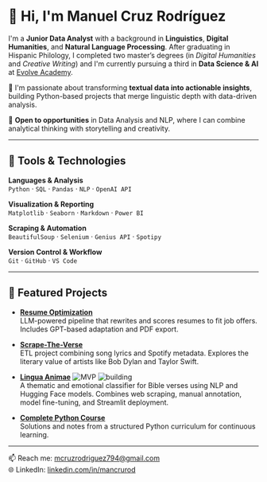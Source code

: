 # 👋 Hi, I'm Manuel Cruz Rodríguez

I'm a **Junior Data Analyst** with a background in **Linguistics**, **Digital Humanities**, and **Natural Language Processing**. After graduating in Hispanic Philology, I completed two master’s degrees (in *Digital Humanities* and *Creative Writing*) and I'm currently pursuing a third in **Data Science & AI** at [Evolve Academy](https://evolveacademy.es).

🧠 I'm passionate about transforming **textual data into actionable insights**, building Python-based projects that merge linguistic depth with data-driven analysis.

🚀 **Open to opportunities** in Data Analysis and NLP, where I can combine analytical thinking with storytelling and creativity.

---

## 🔧 Tools & Technologies

**Languages & Analysis**  
`Python` · `SQL` · `Pandas` · `NLP` · `OpenAI API`

**Visualization & Reporting**  
`Matplotlib` · `Seaborn` · `Markdown` · `Power BI`

**Scraping & Automation**  
`BeautifulSoup` · `Selenium` · `Genius API` · `Spotipy`

**Version Control & Workflow**  
`Git` · `GitHub` · `VS Code`

---

## 📌 Featured Projects

- [**Resume Optimization**](https://github.com/mancrurod/Resume-Optimization)  
  LLM-powered pipeline that rewrites and scores resumes to fit job offers. Includes GPT-based adaptation and PDF export.

- [**Scrape-The-Verse**](https://github.com/mancrurod/Scrape-The-Verse)  
  ETL project combining song lyrics and Spotify metadata. Explores the literary value of artists like Bob Dylan and Taylor Swift.

- [**Lingua Animae**](https://github.com/mancrurod/LinguaAnimae) ![MVP](https://img.shields.io/badge/status-MVP-informational?style=flat-square) ![building](https://img.shields.io/badge/🏗️-Currently%20Building-blue?style=flat-square)  
  A thematic and emotional classifier for Bible verses using NLP and Hugging Face models. Combines web scraping, manual annotation, model fine-tuning, and Streamlit deployment.

- [**Complete Python Course**](https://github.com/mancrurod/Complete_Python_Course)  
  Solutions and notes from a structured Python curriculum for continuous learning.

---

📫 Reach me: [mcruzrodriguez794@gmail.com](mailto:mcruzrodriguez794@gmail.com)  
🌐 LinkedIn: [linkedin.com/in/mancrurod](https://linkedin.com/in/mancrurod)
